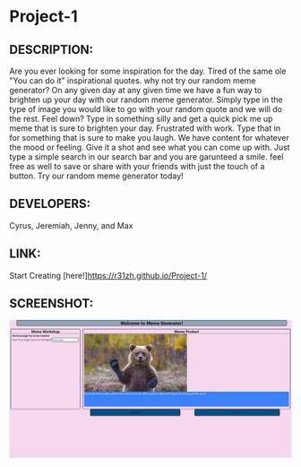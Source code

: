 # Project-1

## DESCRIPTION:

Are you ever looking for some inspiration for the day. Tired of the same ole "You can do it" inspirational quotes. why not try our random meme generator? On any given day at any given time we have a fun way to brighten up your day with our random meme generator.
Simply type in the type of image you would like to go with your random quote and we will do the rest. Feel down? Type in something silly and get a quick pick me up meme that is sure to brighten your day. Frustrated with work. Type that in for something that is sure to make you laugh.
We have content for whatever the mood or feeling. Give it a shot and see what you can come up with. Just type a simple search in our search bar and you are garunteed a smile. feel free as well to save or share with your friends with just the touch of a button. Try our random meme generator today!

## DEVELOPERS:

Cyrus, Jeremiah, Jenny, and Max

## LINK:

Start Creating [here!]https://r31zh.github.io/Project-1/

## SCREENSHOT:

![SS](Images/screenshot.png)

